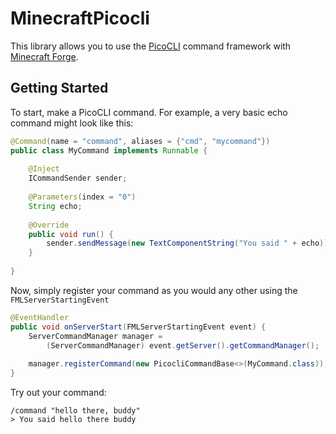 # MinecraftPicocli

This library allows you to use the [PicoCLI](https://picocli.info/) command framework with [Minecraft Forge](https://files.minecraftforge.net/).



## Getting Started

To start, make a PicoCLI command. For example, a very basic echo command might look like this:

```java
@Command(name = "command", aliases = {"cmd", "mycommand"})
public class MyCommand implements Runnable {
    
    @Inject
    ICommandSender sender;
    
    @Parameters(index = "0")
    String echo;
    
    @Override
    public void run() {
        sender.sendMessage(new TextComponentString("You said " + echo));
    }
    
}
```

Now, simply register your command as you would any other using the `FMLServerStartingEvent`

```java
@EventHandler
public void onServerStart(FMLServerStartingEvent event) {
    ServerCommandManager manager = 
        (ServerCommandManager) event.getServer().getCommandManager();
    
    manager.registerCommand(new PicocliCommandBase<>(MyCommand.class));
}
```

Try out your command:

```
/command "hello there, buddy"
> You said hello there buddy
```

